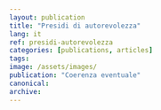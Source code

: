 ```yaml
---
layout: publication
title: "Presidi di autorevolezza"
lang: it
ref: presidi-autorevolezza
categories: [publications, articles]
tags:
image: /assets/images/
publication: "Coerenza eventuale"
canonical:
archive:
---
```

